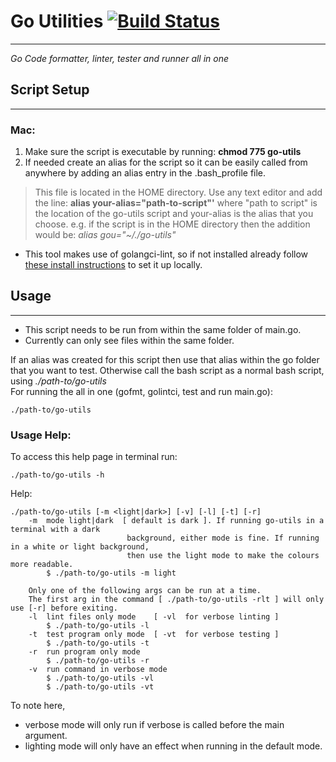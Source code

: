 # Go Utilities [![Build Status](https://travis-ci.com/CameronSchafer/Go-Utilities.svg?branch=master)](https://travis-ci.com/CameronSchafer/Go-Utilities)
-------

_Go Code formatter, linter, tester and runner all in one_

## Script Setup
-------
### Mac:
1. Make sure the script is executable by running: __chmod 775 go-utils__
2. If needed create an alias for the script so it can be easily called from anywhere by adding an alias entry in the .bash_profile file.
> This file is located in the HOME directory. Use any text editor and add the line: __alias your-alias="path-to-script"'__ where "path to script" is the location of the go-utils script and your-alias is the alias that you choose. e.g. if the script is in the HOME directory then the addition would be: _alias gou="~/./go-utils"_

* This tool makes use of golangci-lint, so if not installed already follow [these install instructions](https://github.com/golangci/golangci-lint#install) to set it up locally.  
  
## Usage
-------
* This script needs to be run from within the same folder of main.go.  
* Currently can only see files within the same folder.  

If an alias was created for this script then use that alias within the go folder that you want to test. Otherwise call the bash script as a normal bash script, using _./path-to/go-utils_  
For running the all in one (gofmt, golintci, test and run main.go): 
```
./path-to/go-utils
```  

### Usage Help:
To access this help page in terminal run: 
```
./path-to/go-utils -h
```  
Help:
```
./path-to/go-utils [-m <light|dark>] [-v] [-l] [-t] [-r]  
    -m  mode light|dark  [ default is dark ]. If running go-utils in a terminal with a dark 
                          background, either mode is fine. If running in a white or light background, 
                          then use the light mode to make the colours more readable.   
        $ ./path-to/go-utils -m light

    Only one of the following args can be run at a time.  
    The first arg in the command [ ./path-to/go-utils -rlt ] will only use [-r] before exiting.  
    -l  lint files only mode    [ -vl  for verbose linting ]  
        $ ./path-to/go-utils -l
    -t  test program only mode  [ -vt  for verbose testing ]  
        $ ./path-to/go-utils -t
    -r  run program only mode  
        $ ./path-to/go-utils -r
    -v  run command in verbose mode
        $ ./path-to/go-utils -vl
        $ ./path-to/go-utils -vt
```
To note here, 
* verbose mode will only run if verbose is called before the main argument.
* lighting mode will only have an effect when running in the default mode.
